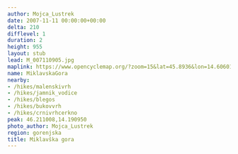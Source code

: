 ```yaml
---
author: Mojca_Lustrek
date: 2007-11-11 00:00:00+00:00
delta: 210
difflevel: 1
duration: 2
height: 955
layout: stub
lead: M_007110905.jpg
maplink: https://www.opencyclemap.org/?zoom=15&lat=45.8936&lon=14.60601&layers=B0000
name: MiklavskaGora
nearby:
- /hikes/malenskivrh
- /hikes/jamnik_vodice
- /hikes/blegos
- /hikes/bukovvrh
- /hikes/crnivrhcerkno
peak: 46.211008,14.190950
photo_author: Mojca_Lustrek
region: gorenjska
title: Miklavška gora
---
```

